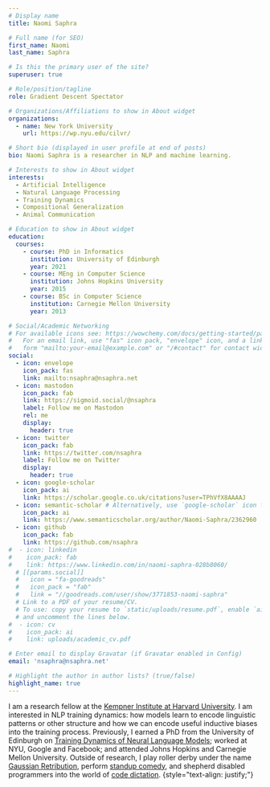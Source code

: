 ```yaml
---
# Display name
title: Naomi Saphra

# Full name (for SEO)
first_name: Naomi
last_name: Saphra

# Is this the primary user of the site?
superuser: true

# Role/position/tagline
role: Gradient Descent Spectator

# Organizations/Affiliations to show in About widget
organizations:
  - name: New York University
    url: https://wp.nyu.edu/cilvr/

# Short bio (displayed in user profile at end of posts)
bio: Naomi Saphra is a researcher in NLP and machine learning.

# Interests to show in About widget
interests:
  - Artificial Intelligence
  - Natural Language Processing
  - Training Dynamics
  - Compositional Generalization
  - Animal Communication

# Education to show in About widget
education:
  courses:
    - course: PhD in Informatics
      institution: University of Edinburgh
      year: 2021
    - course: MEng in Computer Science
      institution: Johns Hopkins University
      year: 2015
    - course: BSc in Computer Science
      institution: Carnegie Mellon University
      year: 2013

# Social/Academic Networking
# For available icons see: https://wowchemy.com/docs/getting-started/page-builder/#icons
#   For an email link, use "fas" icon pack, "envelope" icon, and a link in the
#   form "mailto:your-email@example.com" or "/#contact" for contact widget.
social:
  - icon: envelope
    icon_pack: fas
    link: mailto:nsaphra@nsaphra.net
  - icon: mastodon
    icon_pack: fab
    link: https://sigmoid.social/@nsaphra
    label: Follow me on Mastodon
    rel: me
    display:
      header: true
  - icon: twitter
    icon_pack: fab
    link: https://twitter.com/nsaphra
    label: Follow me on Twitter
    display:
      header: true
  - icon: google-scholar
    icon_pack: ai
    link: https://scholar.google.co.uk/citations?user=TPhVfX8AAAAJ
  - icon: semantic-scholar # Alternatively, use `google-scholar` icon from `ai` icon pack
    icon_pack: ai
    link: https://www.semanticscholar.org/author/Naomi-Saphra/2362960
  - icon: github
    icon_pack: fab
    link: https://github.com/nsaphra
#  - icon: linkedin
#    icon_pack: fab
#    link: https://www.linkedin.com/in/naomi-saphra-028b8060/
  # [[params.social]]
  #   icon = "fa-goodreads"
  #   icon_pack = "fab"
  #   link = "//goodreads.com/user/show/3771853-naomi-saphra"
  # Link to a PDF of your resume/CV.
  # To use: copy your resume to `static/uploads/resume.pdf`, enable `ai` icons in `params.yaml`,
  # and uncomment the lines below.
#  - icon: cv
#    icon_pack: ai
#    link: uploads/academic_cv.pdf

# Enter email to display Gravatar (if Gravatar enabled in Config)
email: 'nsaphra@nsaphra.net'

# Highlight the author in author lists? (true/false)
highlight_name: true
---
```


<span class="change-person" i-content="I am" they-content="Naomi Saphra is" she-content="Naomi Saphra is">I am</span> a research fellow at the [Kempner Institute at Harvard University](https://www.harvard.edu/kempner-institute/). <span class="change-person" i-content="I am" they-content="They are" she-content="She is">I am</span> interested in NLP training dynamics: how models learn to encode linguistic patterns or other structure and how we can encode useful inductive biases into the training process. Previously, <span class="change-person" i-content="I" they-content="they" she-content="she">I</span> earned a PhD from the University of Edinburgh on [Training Dynamics of Neural Language Models](uploads/thesis.pdf); worked at NYU, Google and Facebook; and attended Johns Hopkins and Carnegie Mellon University. Outside of research, <span class="change-person" i-content="I play" they-content="they play" she-content="she plays">I play</span> roller derby under the name [Gaussian Retribution](https://auldreekierollerderby.com/2019/08/10/the-one-gift-i-received-along-with-my-disability/), <span class="change-person" i-content="do" they-content="perform" she-content="performs">perform</span> [standup comedy](https://www.youtube.com/watch?v=BzNDdS-lcqM), and <span class="change-person" i-content="shepherd" they-content="shepherd" she-content="shepherds">shepherd</span> disabled programmers into the world of [code dictation](post/hands/).
{style="text-align: justify;"}
